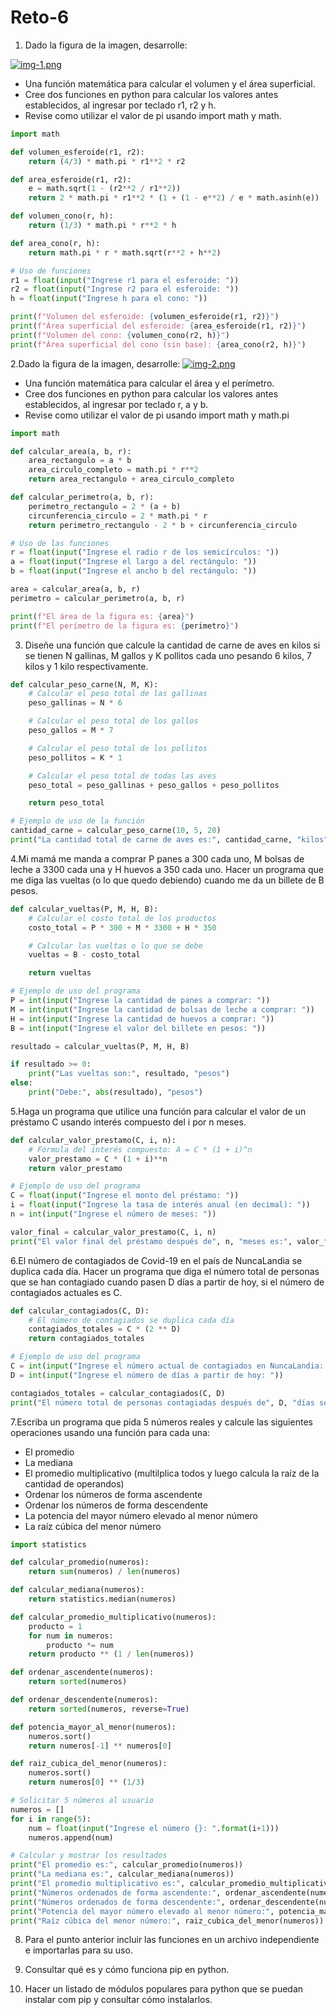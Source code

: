 # Reto-6

1. Dado la figura de la imagen, desarrolle:
   
[![img-1.png](https://i.postimg.cc/nVBj1Lc6/img-1.png)](https://postimg.cc/XXNYj458)
- Una función matemática para calcular el volumen y el área superficial.
- Cree dos funciones en python para calcular los valores antes establecidos, al ingresar por teclado r1, r2 y h.
- Revise como utilizar el valor de pi usando import math y math.
```python
import math

def volumen_esferoide(r1, r2):
    return (4/3) * math.pi * r1**2 * r2

def area_esferoide(r1, r2):
    e = math.sqrt(1 - (r2**2 / r1**2))
    return 2 * math.pi * r1**2 * (1 + (1 - e**2) / e * math.asinh(e))

def volumen_cono(r, h):
    return (1/3) * math.pi * r**2 * h

def area_cono(r, h):
    return math.pi * r * math.sqrt(r**2 + h**2)

# Uso de funciones
r1 = float(input("Ingrese r1 para el esferoide: "))
r2 = float(input("Ingrese r2 para el esferoide: "))
h = float(input("Ingrese h para el cono: "))

print(f"Volumen del esferoide: {volumen_esferoide(r1, r2)}")
print(f"Área superficial del esferoide: {area_esferoide(r1, r2)}")
print(f"Volumen del cono: {volumen_cono(r2, h)}")
print(f"Área superficial del cono (sin base): {area_cono(r2, h)}")

```
2.Dado la figura de la imagen, desarrolle:
[![img-2.png](https://i.postimg.cc/N0WdX0pd/img-2.png)](https://postimg.cc/8FmdQT8v)

- Una función matemática para calcular el área y el perímetro.
- Cree dos funciones en python para calcular los valores antes establecidos, al ingresar por teclado r, a y b.
- Revise como utilizar el valor de pi usando import math y math.pi
  
```python
import math

def calcular_area(a, b, r):
    area_rectangulo = a * b
    area_circulo_completo = math.pi * r**2
    return area_rectangulo + area_circulo_completo

def calcular_perimetro(a, b, r):
    perimetro_rectangulo = 2 * (a + b)
    circunferencia_circulo = 2 * math.pi * r
    return perimetro_rectangulo - 2 * b + circunferencia_circulo

# Uso de las funciones
r = float(input("Ingrese el radio r de los semicírculos: "))
a = float(input("Ingrese el largo a del rectángulo: "))
b = float(input("Ingrese el ancho b del rectángulo: "))

area = calcular_area(a, b, r)
perimetro = calcular_perimetro(a, b, r)

print(f"El área de la figura es: {area}")
print(f"El perímetro de la figura es: {perimetro}")
```

3. Diseñe una función que calcule la cantidad de carne de aves en kilos si se tienen N gallinas, M gallos y K pollitos cada uno pesando 6 kilos, 7 kilos y 1 kilo respectivamente.

```python
def calcular_peso_carne(N, M, K):
    # Calcular el peso total de las gallinas
    peso_gallinas = N * 6

    # Calcular el peso total de los gallos
    peso_gallos = M * 7

    # Calcular el peso total de los pollitos
    peso_pollitos = K * 1

    # Calcular el peso total de todas las aves
    peso_total = peso_gallinas + peso_gallos + peso_pollitos

    return peso_total

# Ejemplo de uso de la función
cantidad_carne = calcular_peso_carne(10, 5, 20)
print("La cantidad total de carne de aves es:", cantidad_carne, "kilos")
```

4.Mi mamá me manda a comprar P panes a 300 cada uno, M bolsas de leche a 3300 cada una y H huevos a 350 cada uno. Hacer un programa que me diga las vueltas (o lo que quedo debiendo) cuando me da un billete de B pesos.

```python
def calcular_vueltas(P, M, H, B):
    # Calcular el costo total de los productos
    costo_total = P * 300 + M * 3300 + H * 350

    # Calcular las vueltas o lo que se debe
    vueltas = B - costo_total

    return vueltas

# Ejemplo de uso del programa
P = int(input("Ingrese la cantidad de panes a comprar: "))
M = int(input("Ingrese la cantidad de bolsas de leche a comprar: "))
H = int(input("Ingrese la cantidad de huevos a comprar: "))
B = int(input("Ingrese el valor del billete en pesos: "))

resultado = calcular_vueltas(P, M, H, B)

if resultado >= 0:
    print("Las vueltas son:", resultado, "pesos")
else:
    print("Debe:", abs(resultado), "pesos")
```

5.Haga un programa que utilice una función para calcular el valor de un préstamo C usando interés compuesto del i por n meses.
```python
def calcular_valor_prestamo(C, i, n):
    # Fórmula del interés compuesto: A = C * (1 + i)^n
    valor_prestamo = C * (1 + i)**n
    return valor_prestamo

# Ejemplo de uso del programa
C = float(input("Ingrese el monto del préstamo: "))
i = float(input("Ingrese la tasa de interés anual (en decimal): "))
n = int(input("Ingrese el número de meses: "))

valor_final = calcular_valor_prestamo(C, i, n)
print("El valor final del préstamo después de", n, "meses es:", valor_final)

```

6.El número de contagiados de Covid-19 en el país de NuncaLandia se duplica cada día. Hacer un programa que diga el número total de personas que se han contagiado cuando pasen D días a partir de hoy, si el número de contagiados actuales es C.
```python
def calcular_contagiados(C, D):
    # El número de contagiados se duplica cada día
    contagiados_totales = C * (2 ** D)
    return contagiados_totales

# Ejemplo de uso del programa
C = int(input("Ingrese el número actual de contagiados en NuncaLandia: "))
D = int(input("Ingrese el número de días a partir de hoy: "))

contagiados_totales = calcular_contagiados(C, D)
print("El número total de personas contagiadas después de", D, "días será:", contagiados_totales)

```

7.Escriba un programa que pida 5 números reales y calcule las siguientes operaciones usando una función para cada una:

- El promedio
- La mediana
- El promedio multiplicativo (multilplica todos y luego calcula la raíz de la cantidad de operandos)
- Ordenar los números de forma ascendente
- Ordenar los números de forma descendente
- La potencia del mayor número elevado al menor número
- La raíz cúbica del menor número

```python
import statistics

def calcular_promedio(numeros):
    return sum(numeros) / len(numeros)

def calcular_mediana(numeros):
    return statistics.median(numeros)

def calcular_promedio_multiplicativo(numeros):
    producto = 1
    for num in numeros:
        producto *= num
    return producto ** (1 / len(numeros))

def ordenar_ascendente(numeros):
    return sorted(numeros)

def ordenar_descendente(numeros):
    return sorted(numeros, reverse=True)

def potencia_mayor_al_menor(numeros):
    numeros.sort()
    return numeros[-1] ** numeros[0]

def raiz_cubica_del_menor(numeros):
    numeros.sort()
    return numeros[0] ** (1/3)

# Solicitar 5 números al usuario
numeros = []
for i in range(5):
    num = float(input("Ingrese el número {}: ".format(i+1)))
    numeros.append(num)

# Calcular y mostrar los resultados
print("El promedio es:", calcular_promedio(numeros))
print("La mediana es:", calcular_mediana(numeros))
print("El promedio multiplicativo es:", calcular_promedio_multiplicativo(numeros))
print("Números ordenados de forma ascendente:", ordenar_ascendente(numeros))
print("Números ordenados de forma descendente:", ordenar_descendente(numeros))
print("Potencia del mayor número elevado al menor número:", potencia_mayor_al_menor(numeros))
print("Raíz cúbica del menor número:", raiz_cubica_del_menor(numeros))

```

8. Para el punto anterior incluir las funciones en un archivo independiente e importarlas para su uso.



10. Consultar qué es y cómo funciona pip en python.

11. Hacer un listado de módulos populares para python que se puedan instalar com pip y consultar cómo instalarlos.

